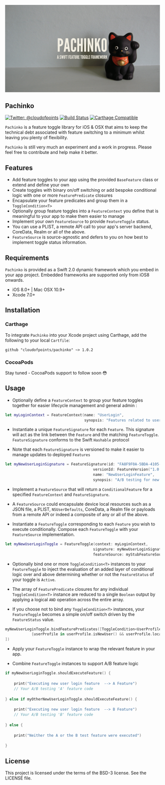 ![Pachinko : A Swift Feature Toggle Framework](assets/images/pachinko_banner.png)


## Pachinko

[![Twitter: @cloudofpoints](https://img.shields.io/badge/contact-@cloudofpoints-blue.svg?style=flat)](https://twitter.com/cloudofpoints)
[![Build Status](https://travis-ci.org/cloudofpoints/Pachinko.svg)](https://travis-ci.org/cloudofpoints/Pachinko)
[![Carthage Compatible](https://img.shields.io/badge/Carthage-compatible-4BC51D.svg?style=flat)](https://github.com/Carthage/Carthage)

`Pachinko` is a feature toggle library for iOS & OSX that aims to keep the technical debt associated with feature switching to a minimum whilst leaving you plenty of flexibility. 

`Pachinko` is still very much an experiment and a work in progress. Please feel free to contribute and help make it better.

## Features

- Add feature toggles to your app using the provided `BaseFeature` class or extend and define your own
- Create toggles with binary on/off switching or add bespoke conditional logic with one or more  `FeaturePredicate` closures
- Encapsulate your feature predicates and group them in a `ToggleCondition<T>`
- Optionally group feature toggles into a `FeatureContext` you define that is meaningful to your app to make them easier to manage
- Implement your own `FeatureSource` to provide `FeatureToggle` status.
- You can use a PLIST, a remote API call to your app's server backend, CoreData, Realm or all of the above. 
- `FeatureSource` is source-agnostic and defers to you on how best to implement toggle status information.

## Requirements

`Pachinko` is provided as a Swift 2.0 dynamic framework which you embed in your app project. Embedded frameworks are supported only from iOS8 onwards.

- iOS 8.0+ | Mac OSX 10.9+
- Xcode 7.0+

## Installation

### Carthage

To integrate `Pachinko` into your Xcode project using Carthage, add the following to your local `Cartfile`:

```ogdl
github "cloudofpoints/pachinko" ~> 1.0.2
```

### CocoaPods

Stay tuned - CocoaPods support to follow soon :flushed:

## Usage

- Optionally define a `FeatureContext` to group your feature toggles together for easier lifecycle management and general admin :

```swift
let myLoginContext = FeatureContext(name: "UserLogin", 
									synopsis: "Features related to user login")
```
- Instantiate a unique `FeatureSignature` for each `Feature`. This signature will act as the link between the `Feature` and the matching `FeatureToggle`. `FeatureSignature` conforms to the Swift `Hashable` protocol

- Note that each `FeatureSignature` is versioned to make it easier to manage updates to deployed `Features`

```swift
let myNewUserLoginSignature = FeatureSignature(id: "FA8F9F0A-5BDA-4105-A177-E7992A22D643", 
										versionId: FeatureVersion("1.0.0"),
										name: "NewUserLoginFeature", 
										synopsis: "A/B testing for new user greeting")
```

- Implement a `FeatureSource` that will return a `ConditionalFeature` for a specified `FeatureContext` and `FeatureSignature`. 

- A `FeatureSource` could encapsulate device local resources such as a JSON file, a PLIST, `NSUserDefaults`, CoreData, a Realm file or payloads from a remote API or indeed a composite of any or all of the above.

- Instantiate a `FeatureToggle` corresponding to each `Feature` you wish to execute conditionally. Compose each `FeatureToggle` with your `FeatureSource` implementation.

```swift
let myNewUserLoginToggle = FeatureToggle(context: myLoginContext, 
										signature: myNewUserLoginSignature, 
										featureSource: myStubFeatureSource)

```
- Optionally bind one or more `ToggleCondition<T>` instances to your `FeatureToggle` to inject the evaluation of an added layer of conditional logic over and above determining whether or not the `FeatureStatus` of your toggle is `Active`.

- The array of `FeaturePredicate` closures for any individual `ToggleCondition<T>` instance are reduced to a single `Boolean` output by applying a logical `AND` operation across the entire array.

- If you choose not to bind any `ToggleCondition<T>` instances, your `FeatureToggle` becomes a simple on/off switch driven by the `FeatureStatus` value.

```swift
myNewUserLoginToggle.bindFeaturePredicates([ToggleCondition<UserProfile>(sampleUserProfile)
            {userProfile in userProfile.isNewUser() && userProfile.location == UserLocation.EU}
])
```

- Apply your `FeatureToggle` instance to wrap the relevant feature in your app.

- Combine `FeatureToggle` instances to support A/B feature logic

```swift
if myNewUserLoginToggle.shouldExecuteFeature() {
    
    print("Executing new user login feature  --> A Feature")
    // Your A/B testing 'A' feature code 
    
} else if myOtherNewUserLoginToggle.shouldExecuteFeature() {

    print("Executing new user login feature  --> B Feature")
    // Your A/B testing 'B' feature code     

} else {

    print("Neither the A or the B test feature were executed")
    
}
```

## License
This project is licensed under the terms of the BSD-3 license. See the LICENSE file.

